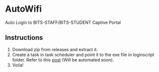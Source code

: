 # AutoWifi
Auto Login to BITS-STAFF/BITS-STUDENT Captive Portal

## Instructions
1. Download zip from releases and extract it.
2. Create a task in task scheduler and point it to the exe file in loginscript folder. Refer to this [post](https://www.groovypost.com/howto/automatically-run-script-on-internet-connect-network-connection-drop/) (Will be automated soon).
3. Voila!
